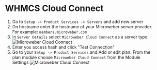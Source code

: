 # WHMCS Cloud Connect

1. Go to `Setup -> Product Services -> Servers` and add new server  
2. On hostname enter the hostname of your Microweber server provider. For example: `members.microweber.com`   
3. In `Server Details` select `Microweber Cloud Connect` as a server type
![Microweber Cloud Connect](assets/cloud_connect.png "")
4. Enter you access hash and click "Test Connection"
5. Go to your `Setup -> Product Services` and Add or edit plan. From the plan module choose `Microweber Cloud Connect` from the Module Settings  ![Microweber Cloud Connect](assets/server_setup.png "")


  

    
